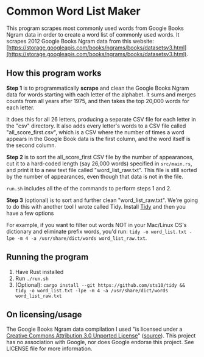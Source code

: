 # Common Word List Maker

This program scrapes most commonly used words from Google Books Ngram data in order to create a word list of commonly used words. It scrapes 2012 Google Books Ngram data from this website: [https://storage.googleapis.com/books/ngrams/books/datasetsv3.html](https://storage.googleapis.com/books/ngrams/books/datasetsv3.html).

## How this program works

**Step 1** is to programmatically **scrape** and clean the Google Books Ngram data for words starting with each letter of the alphabet. It sums and merges counts from all years after 1975, and then takes the top 20,000 words for each letter. 

It does this for all 26 letters, producing a separate CSV file for each letter in the "csv" directory. It also adds every letter's words to a CSV file called "all_score_first.csv", which is a CSV where the number of times a word appears in the Google Book data is the first column, and the word itself is the second column.

**Step 2** is to sort the all_score_first CSV file by the number of appearances, cut it to a hard-coded length (say 26,000 words) specified in `src/main.rs`, and print it to a new text file called "word_list_raw.txt". This file is still sorted by the number of appearances, even though that data is not in the file. 

`run.sh` includes all the of the commands to perform steps 1 and 2.

**Step 3** (optional) is to sort and further clean "word_list_raw.txt". We're going to do this with another tool I wrote called Tidy. Install [Tidy](https://github.com/sts10/tidy/) and then you have a few options

For example, if you want to filter out words NOT in your Mac/Linux OS's dictionary and eliminate prefix words, you'd run: `tidy -o word_list.txt -lpe -m 4 -a /usr/share/dict/words word_list_raw.txt`.

## Running the program 

1. Have Rust installed
2. Run `./run.sh`
3. (Optional): `cargo install --git https://github.com/sts10/tidy && tidy -o word_list.txt -lpe -m 4 -a /usr/share/dict/words word_list_raw.txt`

## On licensing/usage

The Google Books Ngram data compilation I used "is licensed under a [Creative Commons Attribution 3.0 Unported License](http://creativecommons.org/licenses/by/3.0/)" ([source](https://storage.googleapis.com/books/ngrams/books/datasetsv3.html)). This project has no association with Google, nor does Google endorse this project. See LICENSE file for more information.
